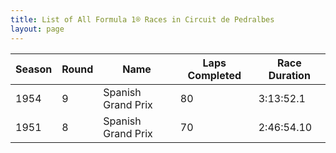 ```yaml
---
title: List of All Formula 1® Races in Circuit de Pedralbes
layout: page
---
```



| Season | Round | Name | Laps Completed | Race Duration |
|--|--|--|--|--|
| 1954 | 9 | Spanish Grand Prix | 80 | 3:13:52.1 |
| 1951 | 8 | Spanish Grand Prix | 70 | 2:46:54.10 |


